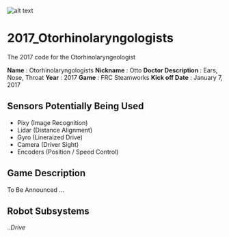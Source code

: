 ![alt text](http://www.firstinspires.org/sites/default/files/uploads/frc/2017-teaser-hero-image.jpg "First Steamworks")

# 2017_Otorhinolaryngologists
The 2017 code for the Otorhinolaryngeologist

**Name** : Otorhinolaryngologists
**Nickname** : Otto
**Doctor Description** : Ears, Nose, Throat
**Year** : 2017
**Game** : FRC Steamworks
**Kick off Date** : January 7, 2017

## Sensors Potentially Being Used
* Pixy      (Image Recognition)
* Lidar     (Distance Alignment)
* Gyro      (Lineraized Drive)
* Camera    (Driver Sight)
* Encoders  (Position / Speed Control)

## Game Description
To Be Announced ...

## Robot Subsystems
..*Drive*
